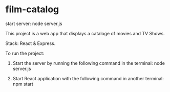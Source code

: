 # film-catalog
start server:
node server.js


This project is a web app that displays a cataloge of movies and TV Shows. 

Stack: React & Express.

To run the project: 

1. Start the server by running the following command in the terminal: node server.js

2. Start React application with the following command in another terminal: npm start

